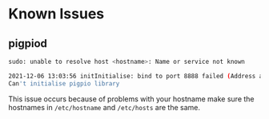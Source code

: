 # Known Issues

## pigpiod

```bash
sudo: unable to resolve host <hostname>: Name or service not known

2021-12-06 13:03:56 initInitialise: bind to port 8888 failed (Address already in use)
Can't initialise pigpio library
```

This issue occurs because of problems with your hostname make sure the hostnames in `/etc/hostname` and `/etc/hosts` are the same.